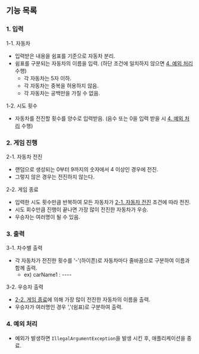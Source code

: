 ## 기능 목록

### 1. 입력
1-1. 자동차
- 입력받은 내용을 쉼표를 기준으로 자동차 분리.
- 쉼표를 구분되는 자동차의 이름을 입력. (하단 조건에 일치하지 않으면 [4. 예외 처리](#4-예외-처리) 수행)
  - 각 자동차는 5자 이하.
  - 각 자동차는 중복을 허용하지 않음.
  - 각 자동차는 공백만을 가질 수 없음.

1-2. 시도 횟수
- 자동차를 전진할 횟수를 양수로 입력받음. (음수 또는 0을 입력 받을 시 [4. 예외 처리](#4-예외-처리) 수행)
### 2. 게임 진행
2-1. 자동차 전진
- 랜덤으로 생성되는 0부터 9까지의 숫자에서 4 이상인 경우에 전진.
- 그렇지 않은 경우는 전진하지 않는다.

2-2. 게임 종료
- 입력한 시도 횟수만큼 반복하여 모든 자동차가 [2-1. 자동차 전진](#2-1-자동차-전진) 조건에 따라 전진.
- 시도 회수만큼 진행이 끝나면 가장 많이 전진한 자동차가 우승.
- 우승자는 여러명이 될 수 있음.
### 3. 출력
3-1. 차수별 출력
- 각 자동차가 전진한 횟수를 '-'(하이픈)로 자동차마다 줄바꿈으로 구분하여 이름과 함께 출력.
  - ex) carName1 : ----

3-2. 우승자 출력
- [2-2. 게임 종료](#2-2-게임-종료)에 의해 가장 많이 전진한 자동차의 이름을 출력.
- 우승자가 여러명인 경우 ','(쉼표)로 구분하여 출력.

### 4. 예외 처리
- 예외가 발생하면 `IllegalArgumentException`을 발생 시킨 후, 애플리케이션을 종료.